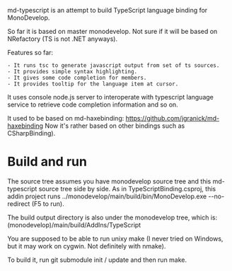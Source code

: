 md-typescript is an attempt to build TypeScript language binding for
MonoDevelop.

So far it is based on master monodevelop.
Not sure if it will be based on NRefactory (TS is not .NET anyways).

Features so far:

	- It runs tsc to generate javascript output from set of ts sources.
	- It provides simple syntax highlighting.
	- It gives some code completion for members.
	- It provides tooltip for the language item at cursor.

It uses console node.js server to interoperate with typescript language service to retrieve code completion
information and so on.

It used to be based on md-haxebinding:
https://github.com/jgranick/md-haxebinding
Now it's rather based on other bindings such as CSharpBinding).

Build and run
=============

The source tree assumes you have monodevelop source tree and this md-typescript
source tree side by side. As in TypeScriptBinding.csproj, this addin project
runs ../monodevelop/main/build/bin/MonoDevelop.exe --no-redirect (F5 to run).

The build output directory is also under the monodevelop tree, which is:
(monodevelop)/main/build/AddIns/TypeScript

You are supposed to be able to run unixy make (I never tried on Windows, but
it may work on cygwin. Not definitely with nmake).

To build it, run git submodule init / update and then run make.
